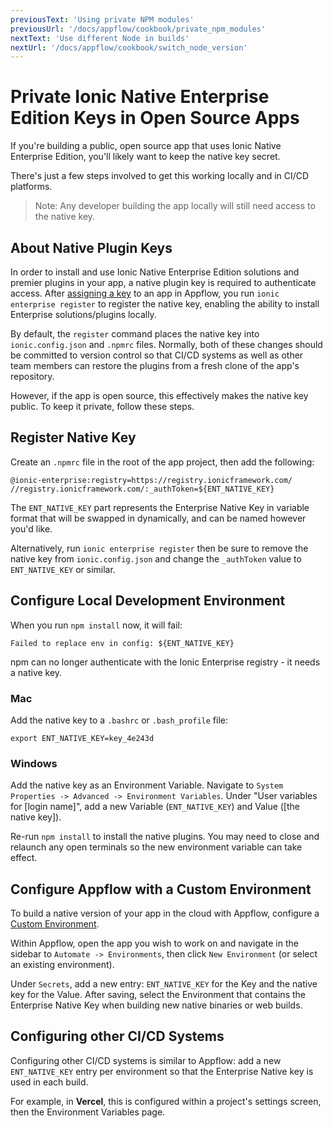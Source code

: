 ```yaml
---
previousText: 'Using private NPM modules'
previousUrl: '/docs/appflow/cookbook/private_npm_modules'
nextText: 'Use different Node in builds'
nextUrl: '/docs/appflow/cookbook/switch_node_version'
---
```


# Private Ionic Native Enterprise Edition Keys in Open Source Apps

If you're building a public, open source app that uses Ionic Native Enterprise Edition, you'll likely want to keep the native key secret.

There's just a few steps involved to get this working locally and in CI/CD platforms.

> Note: Any developer building the app locally will still need access to the native key.

## About Native Plugin Keys

In order to install and use Ionic Native Enterprise Edition solutions and premier plugins in your app, a native plugin key is required to authenticate access. After [assigning a key](/docs/enterprise/setup) to an app in Appflow, you run `ionic enterprise register` to register the native key, enabling the ability to install Enterprise solutions/plugins locally.

By default, the `register` command places the native key into `ionic.config.json` and `.npmrc` files. Normally, both of these changes should be committed to version control so that CI/CD systems as well as other team members can restore the plugins from a fresh clone of the app's repository.

However, if the app is open source, this effectively makes the native key public. To keep it private, follow these steps.

## Register Native Key

Create an `.npmrc` file in the root of the app project, then add the following:

```
@ionic-enterprise:registry=https://registry.ionicframework.com/
//registry.ionicframework.com/:_authToken=${ENT_NATIVE_KEY}
```

The `ENT_NATIVE_KEY` part represents the Enterprise Native Key in variable format that will be swapped in dynamically, and can be named however you'd like.

Alternatively, run `ionic enterprise register` then be sure to remove the native key from `ionic.config.json` and change the `_authToken` value to `ENT_NATIVE_KEY` or similar.

## Configure Local Development Environment

When you run `npm install` now, it will fail:

`Failed to replace env in config: ${ENT_NATIVE_KEY}`

npm can no longer authenticate with the Ionic Enterprise registry - it needs a native key.

### Mac

Add the native key to a `.bashrc` or `.bash_profile` file:

```
export ENT_NATIVE_KEY=key_4e243d
```

### Windows

Add the native key as an Environment Variable. Navigate to `System Properties -> Advanced -> Environment Variables`. Under "User variables for [login name]", add a new Variable (`ENT_NATIVE_KEY`) and Value ([the native key]).

Re-run `npm install` to install the native plugins. You may need to close and relaunch any open terminals so the new environment variable can take effect.

## Configure Appflow with a Custom Environment

To build a native version of your app in the cloud with Appflow, configure a [Custom Environment](/docs/appflow/automation/environments#custom-environments).

Within Appflow, open the app you wish to work on and navigate in the sidebar to `Automate -> Environments`, then click `New Environment` (or select an existing environment).

Under `Secrets`, add a new entry: `ENT_NATIVE_KEY` for the Key and the native key for the Value. After saving, select the Environment that contains the Enterprise Native Key when building new native binaries or web builds.

## Configuring other CI/CD Systems

Configuring other CI/CD systems is similar to Appflow: add a new `ENT_NATIVE_KEY` entry per environment so that the Enterprise Native key is used in each build.

For example, in **Vercel**, this is configured within a project's settings screen, then the Environment Variables page.
